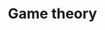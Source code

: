---
layout: posts_by_category
categories: game-theory
title: Game theory
permalink: /category/game-theory
---